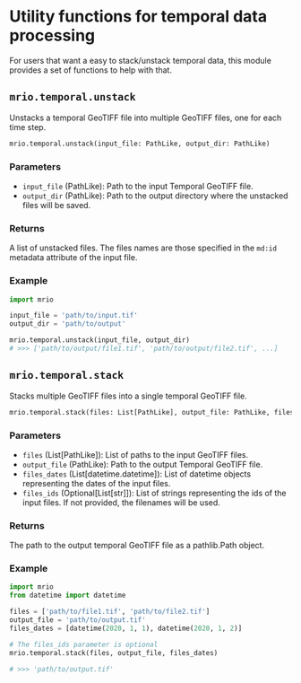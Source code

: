 # Utility functions for temporal data processing

For users that want a easy to stack/unstack temporal data, this module provides a set of functions to help with that.



## `mrio.temporal.unstack`

Unstacks a temporal GeoTIFF file into multiple GeoTIFF files, one 
for each time step.

```python
mrio.temporal.unstack(input_file: PathLike, output_dir: PathLike)
```


### Parameters

- `input_file` (PathLike): Path to the input Temporal GeoTIFF file.
- `output_dir` (PathLike): Path to the output directory where the unstacked files will be saved.

### Returns

A list of unstacked files. The files names are those specified in the `md:id` metadata attribute of the input file.


### Example

```python
import mrio

input_file = 'path/to/input.tif'
output_dir = 'path/to/output'

mrio.temporal.unstack(input_file, output_dir)
# >>> ['path/to/output/file1.tif', 'path/to/output/file2.tif', ...]
```

## `mrio.temporal.stack`

Stacks multiple GeoTIFF files into a single temporal GeoTIFF file.

```python
mrio.temporal.stack(files: List[PathLike], output_file: PathLike, files_dates: List[datetime.datetime], files_ids: Optional[List[str]] = None) -> Path
```

### Parameters

- `files` (List[PathLike]): List of paths to the input GeoTIFF files.
- `output_file` (PathLike): Path to the output Temporal GeoTIFF file.
- `files_dates` (List[datetime.datetime]): List of datetime objects representing the dates of the input files.
- `files_ids` (Optional[List[str]]): List of strings representing the ids of the input files. If not provided, the filenames will be used.

### Returns

The path to the output temporal GeoTIFF file as a pathlib.Path object.


### Example

```python
import mrio
from datetime import datetime

files = ['path/to/file1.tif', 'path/to/file2.tif']
output_file = 'path/to/output.tif'
files_dates = [datetime(2020, 1, 1), datetime(2020, 1, 2)]

# The files_ids parameter is optional
mrio.temporal.stack(files, output_file, files_dates)

# >>> 'path/to/output.tif'
```
